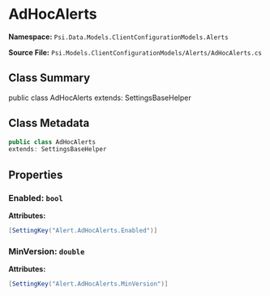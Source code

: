 # AdHocAlerts

**Namespace:** `Psi.Data.Models.ClientConfigurationModels.Alerts`

**Source File:** `Psi.Models.ClientConfigurationModels/Alerts/AdHocAlerts.cs`

## Class Summary

public class AdHocAlerts
extends: SettingsBaseHelper

## Class Metadata

```typescript
public class AdHocAlerts
extends: SettingsBaseHelper
```

## Properties

### Enabled: `bool`

**Attributes:**
```csharp
[SettingKey("Alert.AdHocAlerts.Enabled")]
```

### MinVersion: `double`

**Attributes:**
```csharp
[SettingKey("Alert.AdHocAlerts.MinVersion")]
```
